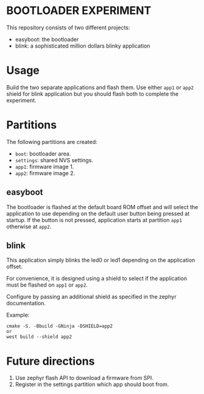 BOOTLOADER EXPERIMENT
=====================

This repository consists of two different projects:

- easyboot: the bootloader
- blink: a sophisticated million dollars blinky application

Usage
=====

Build the two separate applications and flash them. Use either `app1` or `app2`
shield for blink application but you should flash both to complete the
experiment.

Partitions
==========

The following partitions are created:

- `boot`: bootloader area.
- `settings`: shared NVS settings.
- `app1`: firmware image 1.
- `app2`: firmware image 2.

easyboot
--------

The bootloader is flashed at the default board ROM offset and will select the
application to use depending on the default user button being pressed at
startup. If the button is not pressed, application starts at partition `app1`
otherwise at `app2`.

blink
-----

This application simply blinks the led0 or led1 depending on the application
offset.

For convenience, it is designed using a shield to select if the application
must be flashed on `app1` or `app2`.

Configure by passing an additional shield as specified in the zephyr documentation.

Example:

    cmake -S. -Bbuild -GNinja -DSHIELD=app2
    or
    west build --shield app2

Future directions
=================

1. Use zephyr flash API to download a firmware from SPI.
2. Register in the settings partition which app should boot from.
